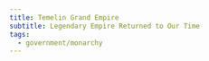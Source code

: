 ```yaml
---
title: Temelin Grand Empire
subtitle: Legendary Empire Returned to Our Time
tags:
  - government/monarchy
---
```

